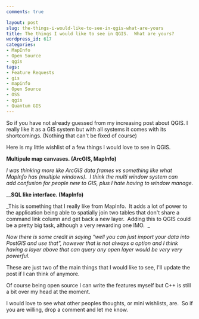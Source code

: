 ```yaml
---
comments: true

layout: post
slug: the-things-i-would-like-to-see-in-qgis-what-are-yours
title: The things I would like to see in QGIS.  What are yours?
wordpress_id: 617
categories:
- MapInfo
- Open Source
- qgis
tags:
- Feature Requests
- gis
- mapinfo
- Open Source
- OSS
- qgis
- Quantum GIS
---
```


So if you have not already guessed from my increasing post about QGIS. I really like it as a GIS system but with all systems it comes with its shortcomings. (Nothing that can't be fixed of course)

Here is my little wishlist of a few things I would love to see in QGIS.

**Multipule map canvases. (ArcGIS, MapInfo)**

_I was thinking more like ArcGIS data frames vs something like what MapInfo has (multiple windows).  I think the multi window system can add confusion for people new to GIS, plus I hate having to window manage._

__**SQL like interface. (MapInfo)**

_This is something that I really like from MapInfo.  It adds a lot of power to the application being able to spatially join two tables that don't share a command link column and get back a new layer.  Adding this to QGIS could be a pretty big task, although a very rewarding one IMO.  _

_Now there is some credit in saying "well you can just import your data into PostGIS and use that", however that is not always a option and I think having a layer above that can query any open layer would be very very powerful._

These are just two of the main things that I would like to see, I'll update the post if I can think of anymore.

Of course being open source I can write the features myself but C++ is still a bit over my head at the moment.

I would love to see what other peoples thoughts, or mini wishlists, are.  So if you are willing, drop a comment and let me know.
